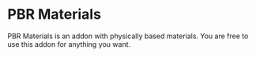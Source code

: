 # PBR Materials
PBR Materials is an addon with physically based materials.
You are free to use this addon for anything you want.
